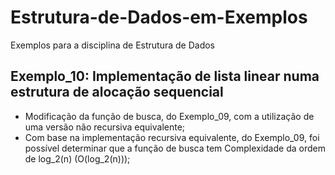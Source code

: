 # Estrutura-de-Dados-em-Exemplos
Exemplos para a disciplina de Estrutura de Dados

## Exemplo_10: Implementação de lista linear numa estrutura de alocação sequencial
* Modificação da função de busca, do Exemplo_09, com a utilização de uma versão não recursiva equivalente;
* Com base na implementação recursiva equivalente, do Exemplo_09, foi possível determinar que a função de busca tem Complexidade da ordem de log_2(n) (O(log_2(n)));